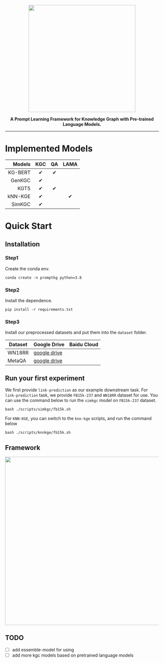 <div align="center">
    <img src="https://github.com/zjunlp/PromptKG/blob/main/resources/logo.svg" width="350px">
    <p> <b>
        A Prompt Learning Framework for Knowledge Graph  with Pre-trained Language Models.</b>
    </p>
</div>



------



# Implemented Models



| Models | KGC  |  QA  |  LAMA |
| -----------: | :------: | :------: |:------: |
| KG-BERT |  ✔  |  ✔  | |
| GenKGC |  ✔  |      | |
|   KGT5 |  ✔   |  ✔  | |
| kNN-KGE |  ✔   |      |✔ |
| SimKGC |  ✔   |      | |




# Quick Start

## Installation

### **Step1**

Create the conda env.

```shell
conda create -n promptkg python=3.8
```

### **Step2**

Install the dependence.

```shell
pip install -r requirements.txt
```

### Step3

Install our preprocessed datasets and put them into the `dataset` folder.

| Dataset | Google Drive                                                 | Baidu Cloud |
| ------- | ------------------------------------------------------------ | ----------- |
| WN18RR  | [google drive](https://drive.google.com/drive/folders/1k5mT3d7fldVSSyAYH5KWv3_BI3B2-BXJ?usp=sharing) |             |
| MetaQA  | [google drive](https://drive.google.com/drive/folders/1q4kph9nd4ADjvkPIZvAwYbqza7o7DFt9?usp=sharing) |             |





## Run your first experiment

We first provide `link-prediction` as our example downstream task.
For `link-prediction` task, we provide `FB15k-237` and `WN18RR` dataset for use.
You can use the command below to run the `simkgc` model on `FB15k-237` dataset.

```shell
bash ./scripts/simkgc/fb15k.sh
```

For `KNN-KGE`, you can switch to the `knn-kge` scripts, and run the command below

```shell
bash ./scripts/knnkge/fb15k.sh
```

## Framework

<div align="center">
    <img src="https://github.com/zjunlp/PromptKG/blob/main/resources/framework.jpg" width="550px">
</div>



## TODO 

- [ ] add essemble-model for using
- [ ] add more kgc models based on pretrained language models
